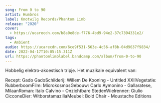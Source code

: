 ```yaml
---
song: From 0 to 90
artist: Humbros
label: Knotwilg Records/Phantom Limb
release: "2020"
cover:
  - https://ucarecdn.com/b8a0e8de-f776-4bd9-94e2-37c7394331e2/
tags:
  - Ambient
audio: https://ucarecdn.com/6ce9f531-563e-4c56-af8b-04d9637f9834/
date: 2022-04-17T10:05:15.311Z
url: https://phantomlimblabel.bandcamp.com/album/from-0-to-90
---
```

Hobbelig elektro-akoestisch tripje. Het muzikale equivalent van:

Recept: Gado GadoSchilderij: Willem De Kooning - Untitled XXIIVegetatie: RubberboomFilm: MicrokosmosGebouw: Carlo Aymonino - Gallaratese, MilaanRoman: Italo Calvino - Onzichtbare StedenWielrenner: Giulio CicconeDier: WitborstamaziliaMeubel: Bold Chair - Moustache Editions